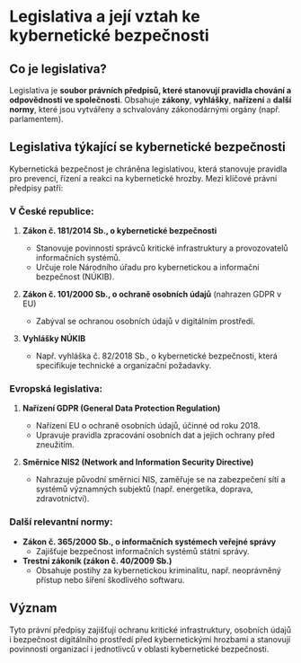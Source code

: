 # Legislativa a její vztah ke kybernetické bezpečnosti

## Co je legislativa?

Legislativa je **soubor právních předpisů, které stanovují pravidla chování a odpovědnosti ve společnosti**. Obsahuje **zákony**, **vyhlášky**, **nařízení** a **další normy**, které jsou vytvářeny a schvalovány zákonodárnými orgány (např. parlamentem).

## Legislativa týkající se kybernetické bezpečnosti
Kybernetická bezpečnost je chráněna legislativou, která stanovuje pravidla pro prevenci, řízení a reakci na kybernetické hrozby. Mezi klíčové právní předpisy patří:

### V České republice:
1. **Zákon č. 181/2014 Sb., o kybernetické bezpečnosti**  
   - Stanovuje povinnosti správců kritické infrastruktury a provozovatelů informačních systémů.  
   - Určuje role Národního úřadu pro kybernetickou a informační bezpečnost (NÚKIB).

2. **Zákon č. 101/2000 Sb., o ochraně osobních údajů** (nahrazen GDPR v EU)  
   - Zabýval se ochranou osobních údajů v digitálním prostředí.

3. **Vyhlášky NÚKIB**  
   - Např. vyhláška č. 82/2018 Sb., o kybernetické bezpečnosti, která specifikuje technické a organizační požadavky.

### Evropská legislativa:
1. **Nařízení GDPR (General Data Protection Regulation)**  
   - Nařízení EU o ochraně osobních údajů, účinné od roku 2018.  
   - Upravuje pravidla zpracování osobních dat a jejich ochrany před zneužitím.

2. **Směrnice NIS2 (Network and Information Security Directive)**  
   - Nahrazuje původní směrnici NIS, zaměřuje se na zabezpečení sítí a systémů významných subjektů (např. energetika, doprava, zdravotnictví).  

### Další relevantní normy:
- **Zákon č. 365/2000 Sb., o informačních systémech veřejné správy**  
  - Zajišťuje bezpečnost informačních systémů státní správy.
- **Trestní zákoník (zákon č. 40/2009 Sb.)**  
  - Obsahuje postihy za kybernetickou kriminalitu, např. neoprávněný přístup nebo šíření škodlivého softwaru.

## Význam
Tyto právní předpisy zajišťují ochranu kritické infrastruktury, osobních údajů i bezpečnost digitálního prostředí před kybernetickými hrozbami a stanovují povinnosti organizací i jednotlivců v oblasti kybernetické bezpečnosti.
